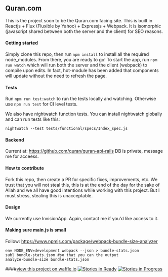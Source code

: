 ## Quran.com
This is the project soon to be the Quran.com facing site. This is built in
Reactjs + Flux (Fluxible by Yahoo) + Expressjs + Webpack. It is isomorphic (javascript shared
between both the server and the client) for SEO reasons.

#### Getting started
Simply clone this repo, then run `npm install` to install all the required node_modules.
From there, you are ready to go! To start the app, run `npm run watch` which will
run both the server and the client (webpack) to compile upon edits. In fact,
hot-module has been added that components will update without the need to refresh
the page.

#### Tests
Run `npm run test:watch` to run the tests locally and watching. Otherwise use `npm run test` for CI level tests.

We also have nightwatch function tests. You can install nightwatch globally and can run tests like this:
```
nightwatch --test tests/functional/specs/Index_spec.js
```

#### Backend
Current at: https://github.com/quran/quran-api-rails
DB is private, message me for acceess.

#### How to contribute
Fork this repo, then create a PR for specific fixes, improvements, etc. We trust that
you will not steal this, this is at the end of the day for the sake of Allah and we
all have good intentions while working with this project. But I must stress, stealing
this is unacceptable.

#### Design
We currently use InvisionApp. Again, contact me if you'd like access to it.

#### Making sure main.js is small
Follow: https://www.npmjs.com/package/webpack-bundle-size-analyzer
```
env NODE_ENV=development webpack --json > bundle-stats.json
subl bundle-stats.json #so that you can the output
analyze-bundle-size bundle-stats.json
```

####[view this project on waffle.io](https://waffle.io/quran/quran.com-frontend)
[![Stories in Ready](https://badge.waffle.io/quran/quran.com-frontend.svg?label=ready&title=Ready)](http://waffle.io/quran/quran.com-frontend)
[![Stories in Progress](https://badge.waffle.io/quran/quran.com-frontend.svg?label=in%20progress&title=In%20Progress)](http://waffle.io/quran/quran.com-frontend)
